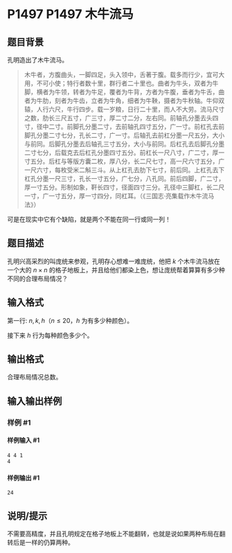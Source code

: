# P1497 P1497 木牛流马

## 题目背景

孔明造出了木牛流马。

> 木牛者，方腹曲头，一脚四足，头入领中，舌著于腹。载多而行少，宜可大用，不可小使；特行者数十里，群行者二十里也。曲者为牛头，双者为牛脚，横者为牛领，转者为牛足，覆者为牛背，方者为牛腹，垂者为牛舌，曲者为牛肋，刻者为牛齿，立者为牛角，细者为牛鞅，摄者为牛秋轴。牛仰双辕，人行六尺，牛行四步。载一岁粮，日行二十里，而人不大劳。流马尺寸之数，肋长三尺五寸，广三寸，厚二寸二分，左右同。前轴孔分墨去头四寸，径中二寸。前脚孔分墨二寸，去前轴孔四寸五分，广一寸。前杠孔去前脚孔分墨二寸七分，孔长二寸，广一寸。后轴孔去前杠分墨一尺五分，大小与前同。后脚孔分墨去后轴孔三寸五分，大小与前同。后杠孔去后脚孔分墨二寸七分，后载克去后杠孔分墨四寸五分。前杠长一尺八寸，广二寸，厚一寸五分。后杠与等版方囊二枚，厚八分，长二尺七寸，高一尺六寸五分，广一尺六寸，每枚受米二斛三斗。从上杠孔去肋下七寸，前后同。上杠孔去下杠孔分墨一尺三寸，孔长一寸五分，广七分，八孔同。前后四脚，广二寸，厚一寸五分。形制如象，靬长四寸，径面四寸三分。孔径中三脚杠，长二尺一寸，广一寸五分，厚一寸四分，同杠耳。（《三国志·亮集载作木牛流马法》）

可是在现实中它有个缺陷，就是两个不能在同一行或同一列！

## 题目描述

孔明兴高采烈的叫庞统来参观，孔明存心想难一难庞统，他把 $k$ 个木牛流马放在一个大的 $n \times n$ 的格子地板上，并且给他们都染上色，想让庞统帮着算算有多少种不同的合理布局情况？

## 输入格式

第一行: $n, k, h$（$n \le 20$，$h$ 为有多少种颜色）。

接下来 $h$ 行为每种颜色多少个。

## 输出格式

合理布局情况总数。

## 输入输出样例

### 样例 #1

#### 样例输入 #1

```
4 4 1
4
```

#### 样例输出 #1

```
24
```

## 说明/提示

不需要高精度，并且孔明规定在格子地板上不能翻转，也就是说如果两种布局在翻转后是一样的仍算两种。
